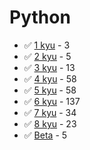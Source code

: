 # Python
* :white_check_mark: [1 kyu](/solutions/python/1%20kyu) - 3
* :white_check_mark: [2 kyu](/solutions/python/2%20kyu) - 5
* :white_check_mark: [3 kyu](/solutions/python/3%20kyu) - 13
* :white_check_mark: [4 kyu](/solutions/python/4%20kyu) - 58
* :white_check_mark: [5 kyu](/solutions/python/5%20kyu) - 58
* :white_check_mark: [6 kyu](/solutions/python/6%20kyu) - 137
* :white_check_mark: [7 kyu](/solutions/python/7%20kyu) - 34
* :white_check_mark: [8 kyu](/solutions/python/8%20kyu) - 23
* :white_check_mark: [Beta](/solutions/python/Beta) - 5